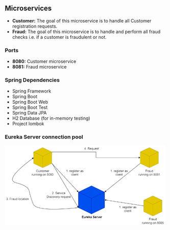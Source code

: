 ## Microservices
* **Customer:** The goal of this microservice is to handle all Customer registration requests.
* **Fraud:** The goal of this microservice is to handle and perform all fraud checks i.e. if a customer is fraudulent or not.

### Ports
* **8080:** Customer microservice
* **8081:** Fraud microservice

### Spring Dependencies
* Spring Framework
* Spring Boot
* Spring Boot Web
* Spring Boot Test
* Spring Data JPA
* H2 Database (for in-memory testing)
* Project lombok

### Eureka Server connection pool
![](misc/eureka-server.png)